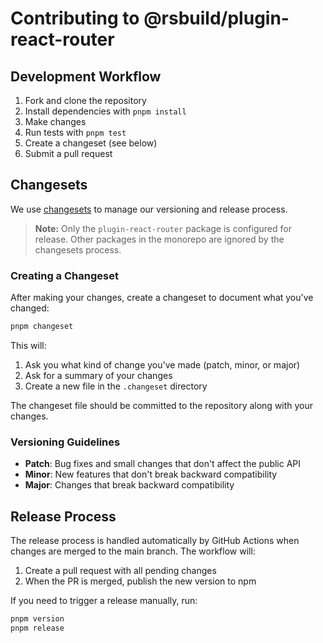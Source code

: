 # Contributing to @rsbuild/plugin-react-router

## Development Workflow

1. Fork and clone the repository
2. Install dependencies with `pnpm install`
3. Make changes
4. Run tests with `pnpm test`
5. Create a changeset (see below)
6. Submit a pull request

## Changesets

We use [changesets](https://github.com/changesets/changesets) to manage our versioning and release process.

> **Note:** Only the `plugin-react-router` package is configured for release. Other packages in the monorepo are ignored by the changesets process.

### Creating a Changeset

After making your changes, create a changeset to document what you've changed:

```bash
pnpm changeset
```

This will:
1. Ask you what kind of change you've made (patch, minor, or major)
2. Ask for a summary of your changes
3. Create a new file in the `.changeset` directory

The changeset file should be committed to the repository along with your changes.

### Versioning Guidelines

- **Patch**: Bug fixes and small changes that don't affect the public API
- **Minor**: New features that don't break backward compatibility
- **Major**: Changes that break backward compatibility

## Release Process

The release process is handled automatically by GitHub Actions when changes are merged to the main branch. The workflow will:

1. Create a pull request with all pending changes
2. When the PR is merged, publish the new version to npm

If you need to trigger a release manually, run:

```bash
pnpm version
pnpm release
``` 